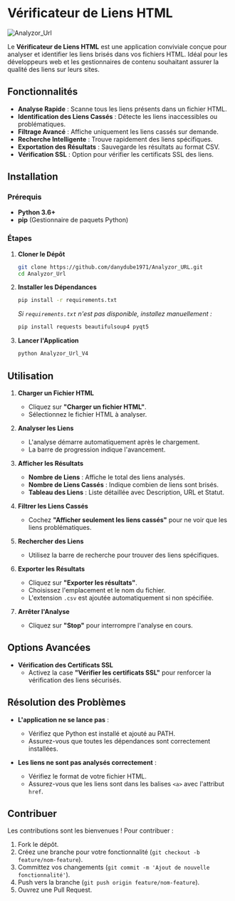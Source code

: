 # Vérificateur de Liens HTML

![Analyzor_Url](https://github.com/user-attachments/assets/a03d8510-1733-4ef2-80cf-14007db2bfe8)


Le **Vérificateur de Liens HTML** est une application conviviale conçue pour analyser et identifier les liens brisés dans vos fichiers HTML. Idéal pour les développeurs web et les gestionnaires de contenu souhaitant assurer la qualité des liens sur leurs sites.

## Fonctionnalités

- **Analyse Rapide** : Scanne tous les liens présents dans un fichier HTML.
- **Identification des Liens Cassés** : Détecte les liens inaccessibles ou problématiques.
- **Filtrage Avancé** : Affiche uniquement les liens cassés sur demande.
- **Recherche Intelligente** : Trouve rapidement des liens spécifiques.
- **Exportation des Résultats** : Sauvegarde les résultats au format CSV.
- **Vérification SSL** : Option pour vérifier les certificats SSL des liens.

## Installation

### Prérequis

- **Python 3.6+**
- **pip** (Gestionnaire de paquets Python)

### Étapes

1. **Cloner le Dépôt**
    ```bash
    git clone https://github.com/danydube1971/Analyzor_URL.git
    cd Analyzor_Url
    ```

2. **Installer les Dépendances**
    ```bash
    pip install -r requirements.txt
    ```
    *Si `requirements.txt` n'est pas disponible, installez manuellement :*
    ```bash
    pip install requests beautifulsoup4 pyqt5
    ```

3. **Lancer l'Application**
    ```bash
    python Analyzor_Url_V4
    ```

## Utilisation

1. **Charger un Fichier HTML**
    - Cliquez sur **"Charger un fichier HTML"**.
    - Sélectionnez le fichier HTML à analyser.

2. **Analyser les Liens**
    - L'analyse démarre automatiquement après le chargement.
    - La barre de progression indique l'avancement.

3. **Afficher les Résultats**
    - **Nombre de Liens** : Affiche le total des liens analysés.
    - **Nombre de Liens Cassés** : Indique combien de liens sont brisés.
    - **Tableau des Liens** : Liste détaillée avec Description, URL et Statut.

4. **Filtrer les Liens Cassés**
    - Cochez **"Afficher seulement les liens cassés"** pour ne voir que les liens problématiques.

5. **Rechercher des Liens**
    - Utilisez la barre de recherche pour trouver des liens spécifiques.

6. **Exporter les Résultats**
    - Cliquez sur **"Exporter les résultats"**.
    - Choisissez l'emplacement et le nom du fichier.
    - L'extension `.csv` est ajoutée automatiquement si non spécifiée.

7. **Arrêter l'Analyse**
    - Cliquez sur **"Stop"** pour interrompre l'analyse en cours.

## Options Avancées

- **Vérification des Certificats SSL**
    - Activez la case **"Vérifier les certificats SSL"** pour renforcer la vérification des liens sécurisés.

## Résolution des Problèmes

- **L'application ne se lance pas** :
    - Vérifiez que Python est installé et ajouté au PATH.
    - Assurez-vous que toutes les dépendances sont correctement installées.

- **Les liens ne sont pas analysés correctement** :
    - Vérifiez le format de votre fichier HTML.
    - Assurez-vous que les liens sont dans les balises `<a>` avec l'attribut `href`.

## Contribuer

Les contributions sont les bienvenues ! Pour contribuer :

1. Fork le dépôt.
2. Créez une branche pour votre fonctionnalité (`git checkout -b feature/nom-feature`).
3. Committez vos changements (`git commit -m 'Ajout de nouvelle fonctionnalité'`).
4. Push vers la branche (`git push origin feature/nom-feature`).
5. Ouvrez une Pull Request.




